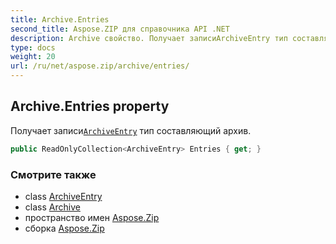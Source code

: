 ```yaml
---
title: Archive.Entries
second_title: Aspose.ZIP для справочника API .NET
description: Archive свойство. Получает записиArchiveEntry тип составляющий архив.
type: docs
weight: 20
url: /ru/net/aspose.zip/archive/entries/
---
```

## Archive.Entries property

Получает записи[`ArchiveEntry`](../../archiveentry/) тип составляющий архив.

```csharp
public ReadOnlyCollection<ArchiveEntry> Entries { get; }
```

### Смотрите также

* class [ArchiveEntry](../../archiveentry/)
* class [Archive](../)
* пространство имен [Aspose.Zip](../../archive/)
* сборка [Aspose.Zip](../../../)


